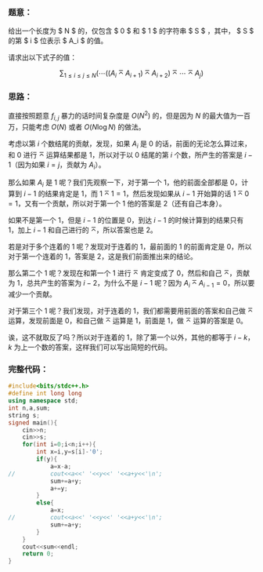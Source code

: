 ### 题意：
给出一个长度为 $ N $ 的，仅包含 $ 0 $ 和 $ 1 $ 的字符串 $ S $ ，其中， $ S $ 的第 $ i $ 位表示 $ A_i $ 的值。

请求出以下式子的值：

$$\displaystyle \sum_{ 1 \leq i \leq j \leq N } (\cdots((A_i\barwedge A_{i+1})\barwedge A_{i+2})\barwedge\cdots\barwedge A_j)$$

### 思路：

直接按照题意 $f_{i,j}$ 暴力的话时间复杂度是 $O(N^2)$ 的，但是因为 $N$ 的最大值为一百万，只能考虑 $O(N)$ 或者 $O(N \log N)$ 的做法。

考虑以第 $i$ 个数结尾的贡献，发现，如果 $A_i$ 是 $0$ 的话，前面的无论怎么算过来，和 $0$ 进行 $\barwedge$ 运算结果都是 $1$，所以对于以 $0$ 结尾的第 $i$ 个数，所产生的答案是 $i-1$（因为如果 $i=j$，贡献为 $A_i$）。

那么如果 $A_i$ 是 $1$ 呢？我们先观察一下，对于第一个 $1$，他的前面全部都是 $0$，计算到 $i-1$ 的结果肯定是 $1$，而 $1 \barwedge 1=1$，然后发现如果从 $i-1$ 开始算的话 $1\barwedge0=1$，又有一个贡献，所以对于第一个 $1$ 他的答案是 $2$（还有自己本身）。

如果不是第一个 $1$，但是 $i-1$ 的位置是 $0$，到达 $i-1$ 的时候计算到的结果只有 $1$，加上 $i-1$ 和自己进行的 $\barwedge$，所以答案也是 $2$。

若是对于多个连着的 $1$ 呢？发现对于连着的 $1$，最前面的 $1$ 的前面肯定是 $0$，所以对于第一个连着的 $1$，答案是 $2$，这是我们前面推出来的结论。

那么第二个 $1$ 呢？发现在和第一个 $1$ 进行 $\barwedge$ 肯定变成了 $0$，然后和自己 $\barwedge$，贡献为 $1$，总共产生的答案为 $i-2$，为什么不是 $i-1$ 呢？因为 $A_i \barwedge A_{i-1}=0$，所以要减少一个贡献。

对于第三个 $1$ 呢？我们发现，对于连着的 $1$，我们都需要用前面的答案和自己做 $\barwedge$ 运算，发现前面是 $0$，和自己做 $\barwedge$ 运算是 $1$，前面是 $1$，做 $\barwedge$ 运算的答案是 $0$。

诶，这不就取反了吗？所以对于连着的 $1$，除了第一个以外，其他的都等于 $i-k$，$k$ 为上一个数的答案，这样我们可以写出简短的代码。
### 完整代码：
```cpp
#include<bits/stdc++.h>
#define int long long
using namespace std;
int n,a,sum; 
string s;
signed main(){
	cin>>n;
	cin>>s;
	for(int i=0;i<n;i++){
		int x=i,y=s[i]-'0';
		if(y){
			a=x-a;
//			cout<<a<<' '<<y<<' '<<a+y<<'\n';
			sum+=a+y;
			a+=y;
		}
		else{
			a=x;
//			cout<<a<<' '<<y<<' '<<a+y<<'\n';
			sum+=a+y;
		}
	}
	cout<<sum<<endl;
    return 0;
}
```
